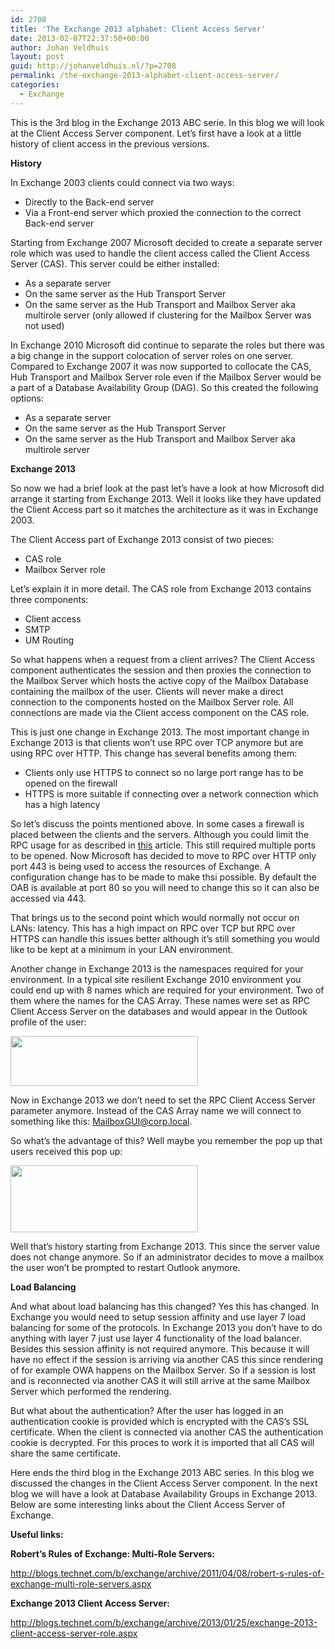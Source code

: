 ```yaml
---
id: 2708
title: 'The Exchange 2013 alphabet: Client Access Server'
date: 2013-02-07T22:37:50+00:00
author: Johan Veldhuis
layout: post
guid: http://johanveldhuis.nl/?p=2708
permalink: /the-exchange-2013-alphabet-client-access-server/
categories:
  - Exchange
---
```

This is the 3rd blog in the Exchange 2013 ABC serie. In this blog we will look at the Client Access Server component. Let&#8217;s first have a look at a little history of client access in the previous versions.

**History**

In Exchange 2003 clients could connect via two ways:

  * Directly to the Back-end server
  * Via a Front-end server which proxied the connection to the correct Back-end server

Starting from Exchange 2007 Microsoft decided to create a separate server role which was used to handle the client access called the Client Access Server (CAS). This server could be either installed:

  * As a separate server
  * On the same server as the Hub Transport Server
  * On the same server as the Hub Transport and Mailbox Server aka multirole server (only allowed if clustering for the Mailbox Server was not used)

In Exchange 2010 Microsoft did continue to separate the roles but there was a big change in the support colocation of server roles on one server. Compared to Exchange 2007 it was now supported to collocate the CAS, Hub Transport and Mailbox Server role even if the Mailbox Server would be a part of a Database Availability Group (DAG). So this created the following options:

  * As a separate server
  * On the same server as the Hub Transport Server
  * On the same server as the Hub Transport and Mailbox Server aka multirole server

**Exchange 2013**

So now we had a brief look at the past let’s have a look at how Microsoft did arrange it starting from Exchange 2013. Well it looks like they have updated the Client Access part so it matches the architecture as it was in Exchange 2003.

The Client Access part of Exchange 2013 consist of two pieces:

  * CAS role
  * Mailbox Server role

Let’s explain it in more detail. The CAS role from Exchange 2013 contains three components:

  * Client access
  * SMTP
  * UM Routing

So what happens when a request from a client arrives? The Client Access component authenticates the session and then proxies the connection to the Mailbox Server which hosts the active copy of the Mailbox Database containing the mailbox of the user. Clients will never make a direct connection to the components hosted on the Mailbox Server role. All connections are made via the Client access component on the CAS role.

This is just one change in Exchange 2013. The most important change in Exchange 2013 is that clients won’t use RPC over TCP anymore but are using RPC over HTTP. This change has several benefits among them:

  * Clients only use HTTPS to connect so no large port range has to be opened on the firewall
  * HTTPS is more suitable if connecting over a network connection which has a high latency

So let’s discuss the points mentioned above. In some cases a firewall is placed between the clients and the servers. Although you could limit the RPC usage for as described in [this](http://social.technet.microsoft.com/wiki/contents/articles/864.configure-static-rpc-ports-on-an-exchange-2010-client-access-server.aspx) article. This still required multiple ports to be opened. Now Microsoft has decided to move to RPC over HTTP only port 443 is being used to access the resources of Exchange. A configuration change has to be made to make thsi possible. By default the OAB is available at port 80 so you will need to change this so it can also be accessed via 443.

That brings us to the second point which would normally not occur on LANs: latency. This has a high impact on RPC over TCP but RPC over HTTPS can handle this issues better although it’s still something you would like to be kept at a minimum in your LAN environment.

Another change in Exchange 2013 is the namespaces required for your environment. In a typical site resilient Exchange 2010 environment you could end up with 8 names which are required for your environment. Two of them where the names for the CAS Array. These names were set as RPC Client Access Server on the databases and would appear in the Outlook profile of the user:

[<img class="aligncenter size-medium wp-image-2711" title="Outlook profile" src="https://i2.wp.com/johanveldhuis.nl/wp-content/uploads/2013/02/Outlook-profile-300x80.png?resize=300%2C80" alt="" width="300" height="80" srcset="https://i0.wp.com/johanveldhuis.nl/wp-content/uploads/2013/02/Outlook-profile.png?resize=300%2C80&ssl=1 300w, https://i0.wp.com/johanveldhuis.nl/wp-content/uploads/2013/02/Outlook-profile.png?w=445&ssl=1 445w" sizes="(max-width: 300px) 100vw, 300px" data-recalc-dims="1" />](https://i0.wp.com/johanveldhuis.nl/wp-content/uploads/2013/02/Outlook-profile.png)

Now in Exchange 2013 we don’t need to set the RPC Client Access Server parameter anymore. Instead of the CAS Array name we will connect to something like this: <MailboxGUI@corp.local>.

So what’s the advantage of this? Well maybe you remember the pop up that users received this pop up:

[<img class="aligncenter size-medium wp-image-2715" title="Outlook Pop up" src="https://i2.wp.com/johanveldhuis.nl/wp-content/uploads/2013/02/Pop-up-300x107.png?resize=300%2C107" alt="" width="300" height="107" srcset="https://i1.wp.com/johanveldhuis.nl/wp-content/uploads/2013/02/Pop-up.png?resize=300%2C107&ssl=1 300w, https://i1.wp.com/johanveldhuis.nl/wp-content/uploads/2013/02/Pop-up.png?w=550&ssl=1 550w" sizes="(max-width: 300px) 100vw, 300px" data-recalc-dims="1" />](https://i1.wp.com/johanveldhuis.nl/wp-content/uploads/2013/02/Pop-up.png)

Well that’s history starting from Exchange 2013. This since the server value does not change anymore. So if an administrator decides to move a mailbox the user won&#8217;t be prompted to restart Outlook anymore.

**Load Balancing**

And what about load balancing has this changed? Yes this has changed. In Exchange you would need to setup session affinity and use layer 7 load balancing for some of the protocols. In Exchange 2013 you don&#8217;t have to do anything with layer 7 just use layer 4 functionality of the load balancer. Besides this session affinity is not required anymore. This because it will have no effect if the session is arriving via another CAS this since rendering of for example OWA happens on the Mailbox Server. So if a session is lost and is reconnected via another CAS it will still arrive at the same Mailbox Server which performed the rendering.

But what about the authentication? After the user has logged in an authentication cookie is provided which is encrypted with the CAS&#8217;s SSL certificate. When the client is connected via another CAS the authentication cookie is decrypted. For this proces to work it is imported that all CAS will share the same certificate.

Here ends the third blog in the Exchange 2013 ABC series. In this blog we discussed the changes in the Client Access Server component. In the next blog we will have a look at Database Availability Groups in Exchange 2013. Below are some interesting links about the Client Access Server of Exchange.

**Useful links:**

**Robert’s Rules of Exchange: Multi-Role Servers:**

<a href="http://blogs.technet.com/b/exchange/archive/2011/04/08/robert-s-rules-of-exchange-multi-role-servers.aspx" target="_blank">http://blogs.technet.com/b/exchange/archive/2011/04/08/robert-s-rules-of-exchange-multi-role-servers.aspx</a>

**Exchange 2013 Client Access Server:**

<a href="http://blogs.technet.com/b/exchange/archive/2013/01/25/exchange-2013-client-access-server-role.aspx" target="_blank">http://blogs.technet.com/b/exchange/archive/2013/01/25/exchange-2013-client-access-server-role.aspx</a>